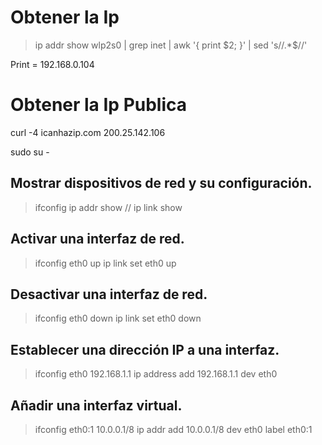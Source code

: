 # Obtener la Ip 
> ip addr show wlp2s0 | grep inet | awk '{ print $2; }' | sed 's/\/.*$//'

Print =  192.168.0.104

# Obtener la Ip Publica
curl -4 icanhazip.com
200.25.142.106

sudo su -

## Mostrar dispositivos de red y su configuración.
> ifconfig ip addr show // ip link show

## Activar una interfaz de red.
> ifconfig eth0 up ip link set eth0 up

## Desactivar una interfaz de red.
> ifconfig eth0 down ip link set eth0 down

## Establecer una dirección IP a una interfaz.
> ifconfig eth0 192.168.1.1 ip address add 192.168.1.1 dev eth0

## Añadir una interfaz virtual.
> ifconfig eth0:1 10.0.0.1/8 ip addr add 10.0.0.1/8 dev eth0 label eth0:1
